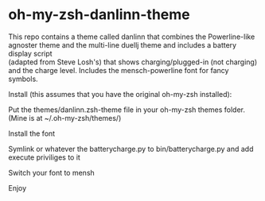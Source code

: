 oh-my-zsh-danlinn-theme
=======================

This repo contains a theme called danlinn that combines 
the Powerline-like agnoster theme and the multi-line 
duellj theme and includes a battery display script  
(adapted from Steve Losh's) that shows 
charging/plugged-in (not charging) and the charge level.
Includes the mensch-powerline font for fancy symbols.  

Install (this assumes that you have the original 
oh-my-zsh installed):

Put the themes/danlinn.zsh-theme file in your oh-my-zsh
themes folder. (Mine is at ~/.oh-my-zsh/themes/)

Install the font

Symlink or whatever the batterycharge.py to 
bin/batterycharge.py and add execute priviliges to it

Switch your font to mensh

Enjoy
